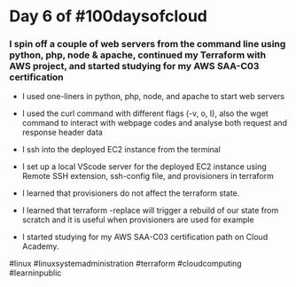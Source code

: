 # Day 6 of #100daysofcloud

### I spin off a couple of web servers from the command line using python, php, node & apache, continued my Terraform with AWS project, and started studying for my AWS SAA-C03 certification

- I used one-liners in python, php, node, and apache to start web servers
- I used the curl command with different flags (-v, o, I), also the wget command to interact with webpage codes and analyse both request and response header data

- I ssh into the deployed EC2 instance from the terminal
- I set up a local VScode server for the deployed EC2 instance using Remote SSH extension, ssh-config file, and provisioners in terraform
- I learned that provisioners do not affect the terraform state.
- I learned that terraform -replace will trigger a rebuild of our state from scratch and it is useful when provisioners are used for example
- I started studying for my AWS SAA-C03 certification path on Cloud Academy.

#linux #linuxsystemadministration #terraform #cloudcomputing #learninpublic
